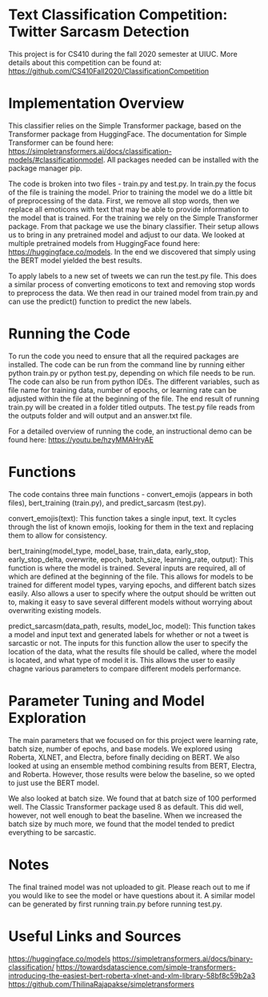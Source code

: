 # Text Classification Competition: Twitter Sarcasm Detection 

This project is for CS410 during the fall 2020 semester at UIUC. More details about this competition can be found at:
https://github.com/CS410Fall2020/ClassificationCompetition

# Implementation Overview

This classifier relies on the Simple Transformer package, based on the Transformer package from HuggingFace. The documentation for Simple Transformer can be found here: https://simpletransformers.ai/docs/classification-models/#classificationmodel. All packages needed can be installed with the package manager pip.

The code is broken into two files - train.py and test.py. In train.py the focus of the file is training the model. Prior to training the model we do a little bit of preprocessing of the data. First, we remove all stop words, then we replace all emoticons with text that may be able to provide information to the model that is trained. For the training we rely on the Simple Transformer package. From that package we use the binary classifier. Their setup allows us to bring in any pretrained model and adjust to our data. We looked at multiple pretrained models from HuggingFace found here: https://huggingface.co/models. In the end we discovered that simply using the BERT model yielded the best results. 

To apply labels to a new set of tweets we can run the test.py file. This does a similar process of converting emoticons to text and removing stop words to preprocess the data. We then read in our trained model from train.py and can use the predict() function to predict the new labels. 

# Running the Code

To run the code you need to ensure that all the required packages are installed. The code can be run from the command line by running either python train.py or python test.py, depending on which file needs to be run. The code can also be run from python IDEs. The different variables, such as file name for training data, number of epochs, or learning rate can be adjusted within the file at the beginning of the file. The end result of running train.py will be created in a folder titled outputs. The test.py file reads from the outputs folder and will output and an answer.txt file. 

For a detailed overview of running the code, an instructional demo can be found here: https://youtu.be/hzyMMAHryAE

# Functions

The code contains three main functions - convert_emojis (appears in both files), bert_training (train.py), and predict_sarcasm (test.py). 

convert_emojis(text):
This function takes a single input, text. It cycles through the list of known emojis, looking for them in the text and replacing them to allow for consistency. 

bert_training(model_type, model_base, train_data, early_stop, early_stop_delta, overwrite, epoch, batch_size, learning_rate, output):
This function is where the model is trained. Several inputs are required, all of which are defined at the beginning of the file. This allows for models to be trained for different model types, varying epochs, and different batch sizes easily. Also allows a user to specify where the output should be written out to, making it easy to save several different models without worrying about overwriting existing models. 

predict_sarcasm(data_path, results, model_loc, model):
This function takes a model and input text and generated labels for whether or not a tweet is sarcastic or not. The inputs for this function allow the user to specify the location of the data, what the results file should be called, where the model is located, and what type of model it is. This allows the user to easily chagne various parameters to compare different models performance. 

# Parameter Tuning and Model Exploration

The main parameters that we focused on for this project were learning rate, batch size, number of epochs, and base models. We explored using Roberta, XLNET, and Electra, before finally deciding on BERT. We also looked at using an ensemble method combining results from BERT, Electra, and Roberta. However, those results were below the baseline, so we opted to just use the BERT model. 

We also looked at batch size. We found that at batch size of 100 performed well. The Classic Transformer package used 8 as default. This did well, however, not well enough to beat the baseline. When we increased the batch size by much more, we found that the model tended to predict everything to be sarcastic. 

# Notes

The final trained model was not uploaded to git. Please reach out to me if you would like to see the model or have questions about it. A similar model can be generated by first running train.py before running test.py.

# Useful Links and Sources

https://huggingface.co/models
https://simpletransformers.ai/docs/binary-classification/
https://towardsdatascience.com/simple-transformers-introducing-the-easiest-bert-roberta-xlnet-and-xlm-library-58bf8c59b2a3
https://github.com/ThilinaRajapakse/simpletransformers
